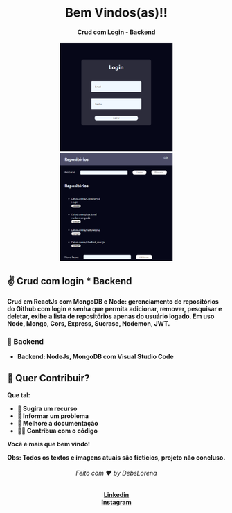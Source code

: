 
 <div align="center">
  <h1>Bem Vindos(as)!!</h1>
  <strong>Crud com Login - Backend</strong>
</div>
<br>

<div align="center">
<img src="./print1.PNG" alt="daily.dev" height="250">
    <img src="./print.PNG" alt="daily.dev" height="250">
    
</div>


## ✌️ Crud com login * Backend
<strong> Crud em ReactJs com MongoDB e Node: gerenciamento de repositórios do Github com login e senha que permita adicionar, remover, 
pesquisar e deletar, exibe a lista de repositórios apenas do usuário logado. Em uso Node, Mongo, Cors, Express, Sucrase, Nodemon, JWT. 



### 🎨 Backend

*  **Backend**: NodeJs, MongoDB com Visual Studio Code 





## 🙌 Quer Contribuir?


Que tal:
* 🤔 Sugira um recurso
* 🐛 Informar um problema
* 📖 Melhore a documentação
* 👨‍💻 Contribua com o código

Você é mais que bem vindo! 

Obs: Todos os textos e imagens atuais são ficticios, projeto não concluso.



<div align="center">
    <h6>Feito com ❤️ by DebsLorena</h6>
    <a href="https://www.linkedin.com/in/loredebs/"><strong>Linkedin</strong></a></br>
    <a href="https://www.instagram.com/debslorena/"><strong>Instagram</strong></a>
</div>


